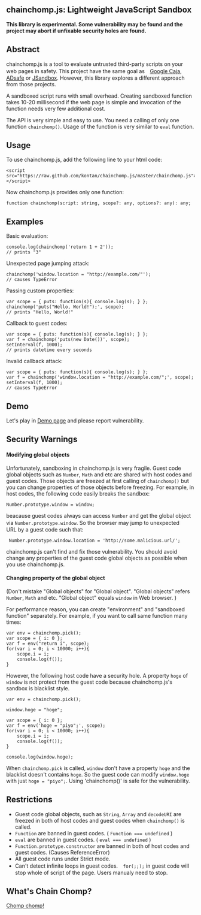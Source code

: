 chainchomp.js: Lightweight JavaScript Sandbox
------------------------------

**This library is experimental. Some vulnerability may be found and the project may abort if unfixable security holes are found.**

## Abstract

chainchomp.js is a tool to evaluate untrusted third-party scripts on your web pages in safety. This project have the same goal as　[Google Caja](https://code.google.com/p/google-caja/), [ADsafe](http://www.adsafe.org/) or [JSandbox](https://github.com/eligrey/jsandbox). However, this library explores a different approach from those projects.

A sandboxed script runs with small overhead. Creating sandboxed function takes 10-20 millisecond if the web page is simple and invocation of the function needs very few additional cost.  

The API is very simple and easy to use. You need a calling of only one function `chainchomp()`. 
Usage of the function is very similar to `eval` function. 


## Usage

To use chainchomp.js, add the following line to your html code:

    <script src="https://raw.github.com/kontan/chainchomp.js/master/chainchomp.js"></script>

Now chainchomp.js provides only one function:

    function chainchomp(script: string, scope?: any, options?: any): any;

## Examples

Basic evaluation:

    console.log(chainchomp('return 1 + 2'));    
    // prints "3"

Unexpected page jumping attack:

    chainchomp('window.location = "http://example.com/"');    
    // causes TypeError

Passing custom properties:

    var scope = { puts: function(s){ console.log(s); } };
    chainchomp('puts("Hello, World!");', scope);
    // prints "Hello, World!"

Callback to guest codes:

    var scope = { puts: function(s){ console.log(s); } };
    var f = chainchomp('puts(new Date())', scope);
    setInterval(f, 1000);
    // prints datetime every seconds

Invalid callback attack:

    var scope = { puts: function(s){ console.log(s); } };
    var f = chainchomp('window.location = "http://example.com/";', scope);
    setInterval(f, 1000);
    // causes TypeError    

## Demo

Let's play in [Demo page](http://kontan.github.io/chainchomp.js) and please report vulnerability.

## Security Warnings

#### Modifying global objects
Unfortunately, sandboxing in chainchomp.js is very fragile. 
Guest code global objects such as `Number`, `Math` and etc are shared with host codes and guest codes.
Those objects are freezed at first calling of `chainchomp()` but you can change properties of those objects before freezing.
For example, in host codes, the following code easily breaks the sandbox:
    
    Number.prototype.window = window;

beacause guest codes always can access `Number` and get the global object via `Number.prototype.window`. 
So the browser may jump to unexpected　URL by a guest code such that:

     Number.prototype.window.location = 'http://some.malicious.url/';

chainchomp.js can't find and fix those vulnerability. 
You should avoid change any properties of the guest code global objects as possible when you use chainchomp.js. 

#### Changing property of the global object

(Don't mistake "Global objects" for "Global object". "Global objects" refers `Number`, `Math` and etc. 
"Global object" equals  `window` in Web browser. )

For performance reason, you can create "environment" and "sandboxed function" separately. 
For example, if you want to call same function many times: 

    var env = chainchomp.pick();
    var scope = { i: 0 };
    var f = env("return i", scope);
    for(var i = 0; i < 10000; i++){
        scope.i = i;
        console.log(f());
    }

However, the following host code have a security hole. 
A property `hoge` of `window` is not protect from the guest code because chainchomp.js's sandbox is blacklist style.

    var env = chainchomp.pick();
    
    window.hoge = "hoge";

    var scope = { i: 0 };
    var f = env('hoge = "piyo";', scope);
    for(var i = 0; i < 10000; i++){
        scope.i = i;
        console.log(f());
    }

    console.log(window.hoge);

When `chainchomp.pick` is called, `window` don't have a property `hoge` and the blacklist doesn't contains `hoge`.
So the guest code can modify `window.hoge` with just `hoge = "piyo";`. Using 'chainchomp()' is safe for the vulnerability.

## Restrictions

* Guest code global objects, such as `String`, `Array` and `decodeURI` are freezed in both of host codes and guest codes when `chainchomp()` is called.
* `Function` are banned in guest codes. ( `Function === undefined` )
* `eval` are banned in guest codes. ( `eval === undefined` )
* `Function.prototype.constructor` are banned in both of host codes and guest codes. (Causes ReferenceError)
* All guest code runs under Strict mode. 
* Can't detect infinite loops in guest codes.　`for(;;);` in guest code will stop whole of script of the page. Users manualy need to stop.

## What's Chain Chomp?

[Chomp chomp!](https://www.google.co.jp/search?q=Chain+Chomp&tbm=isch)
